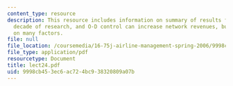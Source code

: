 ```yaml
---
content_type: resource
description: This resource includes information on summary of results from over a
  decade of research, and O-D control can increase network revenues, but impact depends
  on many factors.
file: null
file_location: /coursemedia/16-75j-airline-management-spring-2006/9998cb453ec6ac724bc938320809a07b_lect24.pdf
file_type: application/pdf
resourcetype: Document
title: lect24.pdf
uid: 9998cb45-3ec6-ac72-4bc9-38320809a07b
---
```


